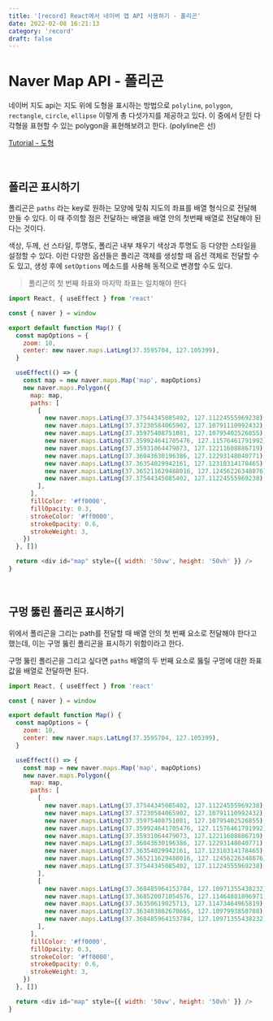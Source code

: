 ```yaml
---
title: '[record] React에서 네이버 맵 API 사용하기 - 폴리곤'
date: 2022-02-08 16:21:13
category: 'record'
draft: false
---
```


# Naver Map API - 폴리곤

네이버 지도 api는 지도 위에 도형을 표시하는 방법으로 `polyline`, `polygon`, `rectangle`, `circle`, `ellipse` 이렇게 총 다섯가지를 제공하고 있다. 이 중에서 닫힌 다각형을 표현할 수 있는 polygon을 표현해보려고 한다. (polyline은 선)

[Tutorial - 도형](https://navermaps.github.io/maps.js.ncp/docs/tutorial-4-Shape.html)

<br />

## 폴리곤 표시하기

폴리곤은 `paths` 라는 key로 원하는 모양에 맞춰 지도의 좌표를 배열 형식으로 전달해 만들 수 있다. 이 때 주의할 점은 전달하는 배열을 배열 안의 첫번째 배열로 전달해야 된다는 것이다.

색상, 두께, 선 스타일, 투명도, 폴리곤 내부 채우기 색상과 투명도 등 다양한 스타일을 설정할 수 있다. 이런 다양한 옵션들은 폴리곤 객체를 생성할 때 옵션 객체로 전달할 수도 있고, 생성 후에 `setOptions` 메소드를 사용해 동적으로 변경할 수도 있다.

> 폴리곤의 첫 번째 좌표와 마지막 좌표는 일치해야 한다

```javascript
import React, { useEffect } from 'react'

const { naver } = window

export default function Map() {
  const mapOptions = {
    zoom: 10,
    center: new naver.maps.LatLng(37.3595704, 127.105399),
  }

  useEffect(() => {
    const map = new naver.maps.Map('map', mapOptions)
    new naver.maps.Polygon({
      map: map,
      paths: [
        [
          new naver.maps.LatLng(37.37544345085402, 127.11224555969238),
          new naver.maps.LatLng(37.37230584065902, 127.10791110992432),
          new naver.maps.LatLng(37.35975408751081, 127.10795402526855),
          new naver.maps.LatLng(37.359924641705476, 127.11576461791992),
          new naver.maps.LatLng(37.35931064479073, 127.12211608886719),
          new naver.maps.LatLng(37.36043630196386, 127.12293148040771),
          new naver.maps.LatLng(37.36354029942161, 127.12310314178465),
          new naver.maps.LatLng(37.365211629488016, 127.12456226348876),
          new naver.maps.LatLng(37.37544345085402, 127.11224555969238),
        ],
      ],
      fillColor: '#ff0000',
      fillOpacity: 0.3,
      strokeColor: '#ff0000',
      strokeOpacity: 0.6,
      strokeWeight: 3,
    })
  }, [])

  return <div id="map" style={{ width: '50vw', height: '50vh' }} />
}
```

<br />

## 구멍 뚫린 폴리곤 표시하기

위에서 폴리곤을 그리는 path를 전달할 때 배열 안의 첫 번째 요소로 전달해야 한다고 했는데, 이는 구멍 뚫린 폴리곤을 표시하기 위함이라고 한다.

구멍 뚫린 폴리곤을 그리고 싶다면 `paths` 배열의 두 번째 요소로 뚫릴 구멍에 대한 좌표값을 배열로 전달하면 된다.

```javascript
import React, { useEffect } from 'react'

const { naver } = window

export default function Map() {
  const mapOptions = {
    zoom: 10,
    center: new naver.maps.LatLng(37.3595704, 127.105399),
  }

  useEffect(() => {
    const map = new naver.maps.Map('map', mapOptions)
    new naver.maps.Polygon({
      map: map,
      paths: [
        [
          new naver.maps.LatLng(37.37544345085402, 127.11224555969238),
          new naver.maps.LatLng(37.37230584065902, 127.10791110992432),
          new naver.maps.LatLng(37.35975408751081, 127.10795402526855),
          new naver.maps.LatLng(37.359924641705476, 127.11576461791992),
          new naver.maps.LatLng(37.35931064479073, 127.12211608886719),
          new naver.maps.LatLng(37.36043630196386, 127.12293148040771),
          new naver.maps.LatLng(37.36354029942161, 127.12310314178465),
          new naver.maps.LatLng(37.365211629488016, 127.12456226348876),
          new naver.maps.LatLng(37.37544345085402, 127.11224555969238),
        ],
        [
          new naver.maps.LatLng(37.368485964153784, 127.10971355438232),
          new naver.maps.LatLng(37.368520071054576, 127.11464881896971),
          new naver.maps.LatLng(37.36350619025713, 127.11473464965819),
          new naver.maps.LatLng(37.363403862670665, 127.1097993850708),
          new naver.maps.LatLng(37.368485964153784, 127.10971355438232),
        ],
      ],
      fillColor: '#ff0000',
      fillOpacity: 0.3,
      strokeColor: '#ff0000',
      strokeOpacity: 0.6,
      strokeWeight: 3,
    })
  }, [])

  return <div id="map" style={{ width: '50vw', height: '50vh' }} />
}
```

<br/>
<br/>
<br/>
<br/>
